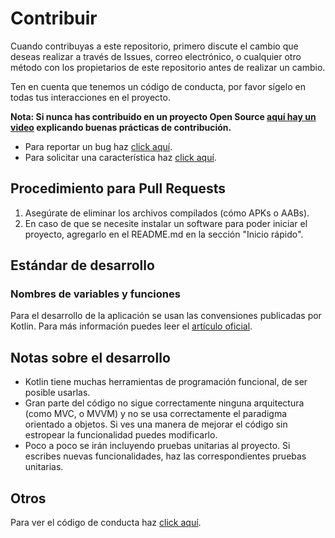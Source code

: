 # Contribuir

Cuando contribuyas a este repositorio, primero discute el cambio que deseas realizar a través de Issues,
correo electrónico, o cualquier otro método con los propietarios de este repositorio antes de realizar un cambio.

Ten en cuenta que tenemos un código de conducta, por favor sígelo en todas tus interacciones en el proyecto.

**Nota: Si nunca has contribuido en un proyecto Open Source [aquí hay un video](https://www.youtube.com/watch?v=c6b6B9oN4Vg&t=780s&ab_channel=FacebookOpenSource) explicando buenas prácticas de contribución.**

* Para reportar un bug haz [click aquí](https://github.com/RamiroEda/SAES-para-Alumnos/issues/new?labels=bug&template=issue.md&title=%5BFECHA+EN+YY-MM-DD%5D%3A+%5BTITULO+DEL+ISSUE%5D).
* Para solicitar una característica haz [click aquí](https://github.com/RamiroEda/SAES-para-Alumnos/issues/new?labels=feature&template=feature.md&title=%5BFECHA+EN+YY-MM-DD%5D%3A+%5BTITULO+DEL+ISSUE%5D).

## Procedimiento para Pull Requests

1. Asegúrate de eliminar los archivos compilados (cómo APKs o AABs).
2. En caso de que se necesite instalar un software para poder iniciar el proyecto, agregarlo en el README.md en la sección "Inicio rápido". 

## Estándar de desarrollo

### Nombres de variables y funciones
Para el desarrollo de la aplicación se usan las convensiones publicadas por Kotlin.
Para más información puedes leer el [artículo oficial](https://kotlinlang.org/docs/reference/coding-conventions.html).

## Notas sobre el desarrollo

* Kotlin tiene muchas herramientas de programación funcional, de ser posible usarlas.
* Gran parte del código no sigue correctamente ninguna arquitectura (como MVC, o MVVM) y no se usa correctamente el paradigma orientado a objetos. Si ves una manera de mejorar el código sin estropear la funcionalidad puedes modificarlo.
* Poco a poco se irán incluyendo pruebas unitarias al proyecto. Si escribes nuevas funcionalidades, haz las correspondientes pruebas unitarias.

## Otros

Para ver el código de conducta haz [click aquí](https://github.com/RamiroEda/SAES-para-Alumnos/blob/master/CODE_OF_CONDUCT.md).